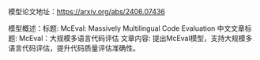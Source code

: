 模型论文地址：https://arxiv.org/abs/2406.07436

模型概述：标题: McEval: Massively Multilingual Code Evaluation
中文文章标题: McEval：大规模多语言代码评估
文章内容: 提出McEval模型，支持大规模多语言代码评估，提升代码质量评估准确性。
